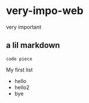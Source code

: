 # very-impo-web
very important

## a lil markdown
`code piece`

My first list
- hello
- hello2
- bye

